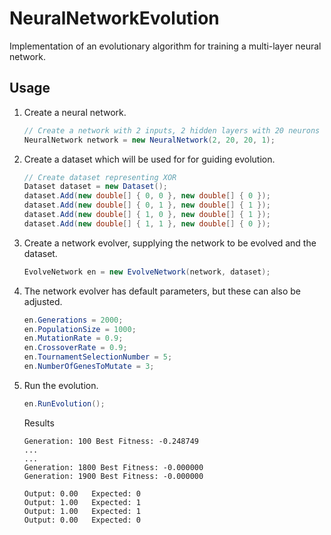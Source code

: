 NeuralNetworkEvolution
======================

Implementation of an evolutionary algorithm for training a multi-layer neural network.

Usage
-----

1. Create a neural network.

   ```cs
   // Create a network with 2 inputs, 2 hidden layers with 20 neurons each, and 1 output
   NeuralNetwork network = new NeuralNetwork(2, 20, 20, 1);
   ```
2. Create a dataset which will be used for for guiding evolution.

   ```cs
   // Create dataset representing XOR
   Dataset dataset = new Dataset();
   dataset.Add(new double[] { 0, 0 }, new double[] { 0 });
   dataset.Add(new double[] { 0, 1 }, new double[] { 1 });
   dataset.Add(new double[] { 1, 0 }, new double[] { 1 });
   dataset.Add(new double[] { 1, 1 }, new double[] { 0 });
   ````
3. Create a network evolver, supplying the network to be evolved and the dataset.
   
   ```cs
   EvolveNetwork en = new EvolveNetwork(network, dataset);
   ```
4. The network evolver has default parameters, but these can also be adjusted.

   ```cs
   en.Generations = 2000;
   en.PopulationSize = 1000;
   en.MutationRate = 0.9;
   en.CrossoverRate = 0.9;
   en.TournamentSelectionNumber = 5;
   en.NumberOfGenesToMutate = 3;
   ```
5. Run the evolution.

   ```cs
   en.RunEvolution();
   ```
   Results

   ```
   Generation: 100 Best Fitness: -0.248749
   ...
   ...
   Generation: 1800 Best Fitness: -0.000000
   Generation: 1900 Best Fitness: -0.000000
   
   Output: 0.00   Expected: 0
   Output: 1.00   Expected: 1
   Output: 1.00   Expected: 1
   Output: 0.00   Expected: 0
   ```

   
